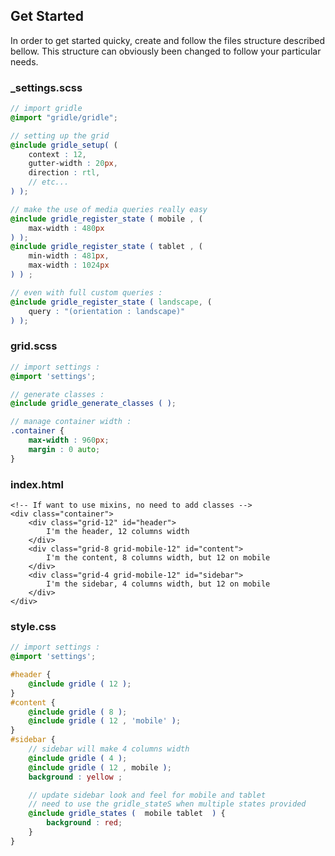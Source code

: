 Get Started
-------------------

In order to get started quicky, create and follow the files structure described bellow. This structure can obviously been changed to follow your particular needs.

### _settings.scss

```scss
// import gridle
@import "gridle/gridle";

// setting up the grid
@include gridle_setup( (
	context : 12,
	gutter-width : 20px,
	direction : rtl,
	// etc...
) );

// make the use of media queries really easy
@include gridle_register_state ( mobile , (
	max-width : 480px 
) );
@include gridle_register_state ( tablet , (
	min-width : 481px,
	max-width : 1024px
) ) ;

// even with full custom queries :
@include gridle_register_state ( landscape, (
	query : "(orientation : landscape)"
) );
```

### grid.scss

```scss
// import settings :
@import 'settings';

// generate classes :
@include gridle_generate_classes ( );

// manage container width :
.container {
	max-width : 960px;
	margin : 0 auto;
}
```

### index.html

```markup
<!-- If want to use mixins, no need to add classes -->
<div class="container">
	<div class="grid-12" id="header">
		I'm the header, 12 columns width
	</div>
	<div class="grid-8 grid-mobile-12" id="content">
		I'm the content, 8 columns width, but 12 on mobile
	</div>
	<div class="grid-4 grid-mobile-12" id="sidebar">
		I'm the sidebar, 4 columns width, but 12 on mobile
	</div>
</div>
```


### style.css

```scss
// import settings :
@import 'settings';

#header {
	@include gridle ( 12 );
}
#content {
	@include gridle ( 8 );
	@include gridle ( 12 , 'mobile' );
}
#sidebar {
	// sidebar will make 4 columns width
	@include gridle ( 4 );
	@include gridle ( 12 , mobile );
	background : yellow ;

	// update sidebar look and feel for mobile and tablet
	// need to use the gridle_stateS when multiple states provided
	@include gridle_states (  mobile tablet  ) {
		background : red;
	}
}
```